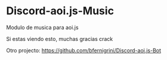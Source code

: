 # Discord-aoi.js-Music
Modulo de musica para aoi.js


Si estas viendo esto, muchas gracias crack

Otro projecto:
https://github.com/bfernigrini/Discord-aoi.js-Bot
